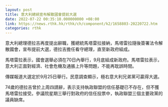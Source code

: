 ```yaml
---
layout: post
title: 意大利總統宣布解散國會提前大選
date: 2022-07-22 00:35:10.000000000 +08:00
link: https://news.rthk.hk/rthk/ch/component/k2/1658803-20220722.htm
categories: rthk
---
```


意大利總理德拉吉再度提出辭職，獲總統馬塔雷拉接納，馬塔雷拉隨後簽署法令解散國會，宣布提前大選，德拉吉擔任看守總理，直至新政府組成。

馬塔雷拉表示，國會選舉必須在70日內舉行，9月底組成新政府。馬塔雷拉表示，意大利正面對經濟、社會危機及通脹上升等問題，不能再耽誤時間。

傳媒報道大選定於9月25日舉行。民意調查顯示，極右意大利兄弟黨可贏得大選。

74歲的德拉吉曾於上周四請辭，表示支持執政聯盟的信任基礎已不存在，但不獲馬塔雷拉接受。參議院星期三舉行對政府的信任投票中，執政聯盟三個主要政黨的議員缺席。
